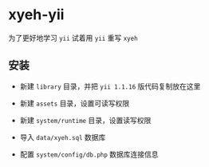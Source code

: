# xyeh-yii

为了更好地学习 `yii` 试着用 `yii` 重写 `xyeh`

## 安装

- 新建 `library` 目录，并把 `yii 1.1.16` 版代码复制放在这里

- 新建 `assets` 目录，设置可读写权限

- 新建 `system/runtime` 目录，设置读写权限

- 导入 `data/xyeh.sql` 数据库

- 配置 `system/config/db.php` 数据库连接信息

